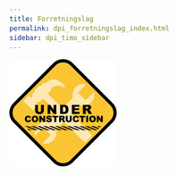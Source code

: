 ```yaml
---
title: Forretningslag
permalink: dpi_forretningslag_index.html
sidebar: dpi_timo_sidebar
---
```


![](/images/dpi/underarbeide.png)